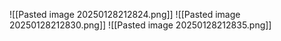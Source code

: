 ![[Pasted image 20250128212824.png]]
![[Pasted image 20250128212830.png]]
![[Pasted image 20250128212835.png]]
